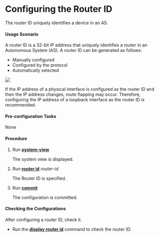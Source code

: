 Configuring the Router ID
=========================

The router ID uniquely identifies a device in an AS.

#### Usage Scenario

A router ID is a 32-bit IP address that uniquely identifies a router in an Autonomous System (AS). A router ID can be generated as follows:

* Manually configured
* Configured by the protocol
* Automatically selected

![](../../../../public_sys-resources/note_3.0-en-us.png) 

If the IP address of a physical interface is configured as the router ID and then the IP address changes, route flapping may occur. Therefore, configuring the IP address of a loopback interface as the router ID is recommended.



#### Pre-configuration Tasks

None


#### Procedure

1. Run [**system-view**](cmdqueryname=system-view)
   
   
   
   The system view is displayed.
2. Run [**router id**](cmdqueryname=router+id) *router-id*
   
   
   
   The Router ID is specified.
3. Run [**commit**](cmdqueryname=commit)
   
   
   
   The configuration is committed.

#### Checking the Configurations

After configuring a router ID, check it.

* Run the [**display router id**](cmdqueryname=display+router+id) command to check the router ID.